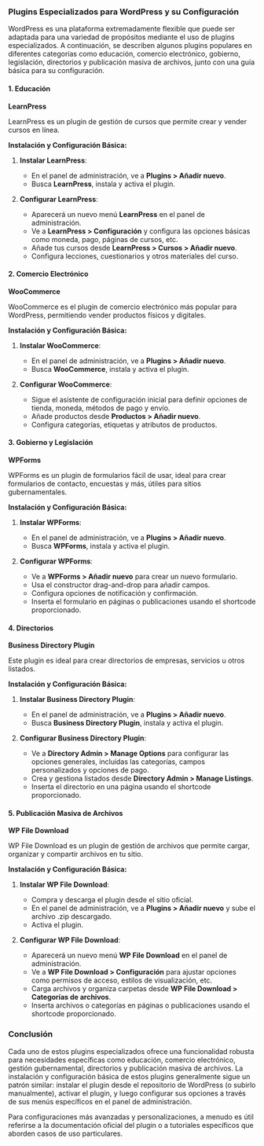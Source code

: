 ### Plugins Especializados para WordPress y su Configuración

WordPress es una plataforma extremadamente flexible que puede ser adaptada para una variedad de propósitos mediante el uso de plugins especializados. A continuación, se describen algunos plugins populares en diferentes categorías como educación, comercio electrónico, gobierno, legislación, directorios y publicación masiva de archivos, junto con una guía básica para su configuración.

#### **1. Educación**

**LearnPress**

LearnPress es un plugin de gestión de cursos que permite crear y vender cursos en línea.

**Instalación y Configuración Básica:**

1. **Instalar LearnPress**:
   - En el panel de administración, ve a **Plugins > Añadir nuevo**.
   - Busca **LearnPress**, instala y activa el plugin.

2. **Configurar LearnPress**:
   - Aparecerá un nuevo menú **LearnPress** en el panel de administración.
   - Ve a **LearnPress > Configuración** y configura las opciones básicas como moneda, pago, páginas de cursos, etc.
   - Añade tus cursos desde **LearnPress > Cursos > Añadir nuevo**.
   - Configura lecciones, cuestionarios y otros materiales del curso.

#### **2. Comercio Electrónico**

**WooCommerce**

WooCommerce es el plugin de comercio electrónico más popular para WordPress, permitiendo vender productos físicos y digitales.

**Instalación y Configuración Básica:**

1. **Instalar WooCommerce**:
   - En el panel de administración, ve a **Plugins > Añadir nuevo**.
   - Busca **WooCommerce**, instala y activa el plugin.

2. **Configurar WooCommerce**:
   - Sigue el asistente de configuración inicial para definir opciones de tienda, moneda, métodos de pago y envío.
   - Añade productos desde **Productos > Añadir nuevo**.
   - Configura categorías, etiquetas y atributos de productos.

#### **3. Gobierno y Legislación**

**WPForms**

WPForms es un plugin de formularios fácil de usar, ideal para crear formularios de contacto, encuestas y más, útiles para sitios gubernamentales.

**Instalación y Configuración Básica:**

1. **Instalar WPForms**:
   - En el panel de administración, ve a **Plugins > Añadir nuevo**.
   - Busca **WPForms**, instala y activa el plugin.

2. **Configurar WPForms**:
   - Ve a **WPForms > Añadir nuevo** para crear un nuevo formulario.
   - Usa el constructor drag-and-drop para añadir campos.
   - Configura opciones de notificación y confirmación.
   - Inserta el formulario en páginas o publicaciones usando el shortcode proporcionado.

#### **4. Directorios**

**Business Directory Plugin**

Este plugin es ideal para crear directorios de empresas, servicios u otros listados.

**Instalación y Configuración Básica:**

1. **Instalar Business Directory Plugin**:
   - En el panel de administración, ve a **Plugins > Añadir nuevo**.
   - Busca **Business Directory Plugin**, instala y activa el plugin.

2. **Configurar Business Directory Plugin**:
   - Ve a **Directory Admin > Manage Options** para configurar las opciones generales, incluidas las categorías, campos personalizados y opciones de pago.
   - Crea y gestiona listados desde **Directory Admin > Manage Listings**.
   - Inserta el directorio en una página usando el shortcode proporcionado.

#### **5. Publicación Masiva de Archivos**

**WP File Download**

WP File Download es un plugin de gestión de archivos que permite cargar, organizar y compartir archivos en tu sitio.

**Instalación y Configuración Básica:**

1. **Instalar WP File Download**:
   - Compra y descarga el plugin desde el sitio oficial.
   - En el panel de administración, ve a **Plugins > Añadir nuevo** y sube el archivo .zip descargado.
   - Activa el plugin.

2. **Configurar WP File Download**:
   - Aparecerá un nuevo menú **WP File Download** en el panel de administración.
   - Ve a **WP File Download > Configuración** para ajustar opciones como permisos de acceso, estilos de visualización, etc.
   - Carga archivos y organiza carpetas desde **WP File Download > Categorías de archivos**.
   - Inserta archivos o categorías en páginas o publicaciones usando el shortcode proporcionado.

### Conclusión

Cada uno de estos plugins especializados ofrece una funcionalidad robusta para necesidades específicas como educación, comercio electrónico, gestión gubernamental, directorios y publicación masiva de archivos. La instalación y configuración básica de estos plugins generalmente sigue un patrón similar: instalar el plugin desde el repositorio de WordPress (o subirlo manualmente), activar el plugin, y luego configurar sus opciones a través de sus menús específicos en el panel de administración.

Para configuraciones más avanzadas y personalizaciones, a menudo es útil referirse a la documentación oficial del plugin o a tutoriales específicos que aborden casos de uso particulares.
<!--stackedit_data:
eyJoaXN0b3J5IjpbLTQyMTQ1MzI0XX0=
-->